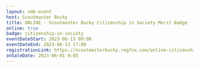 ```yaml
---
layout: smb-event
host: Scoutmaster Bucky
title: ONLINE - Scoutmaster Bucky Citizenship in Society Merit Badge
online: true
badge: citizenship-in-society
eventDateStart: 2023-06-13 09:00
eventDateEnd: 2023-06-13 17:00
registrationLink: https://scoutmasterbucky.regfox.com/online-citizenship-in-society-merit-badge---2023-06-13
onSaleDate: 2023-06-01 0:05
---
```


